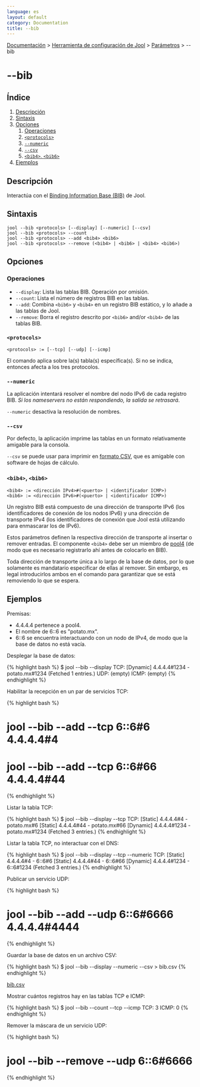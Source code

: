 ```yaml
---
language: es
layout: default
category: Documentation
title: --bib
---
```


[Documentación](documentation.html) > [Herramienta de configuración de Jool](documentation.html#aplicacion-de-espacio-de-usuario) > [Parámetros](usr-flags.html) > \--bib

# \--bib

## Índice

1. [Descripción](#descripcion)
2. [Sintaxis](#sintaxis)
3. [Opciones](#opciones)
   1. [Operaciones](#operaciones)
   2. [`<protocols>`](#protocolos)
   3. [`--numeric`](#numeric)
   4. [`--csv`](#csv)
   5. [`<bib4>`, `<bib6>`](#bib4-bib6)
4. [Ejemplos](#ejemplos)

## Descripción

Interactúa con el [Binding Information Base (BIB)](bib.html) de Jool.


## Sintaxis

	jool --bib <protocols> [--display] [--numeric] [--csv]
	jool --bib <protocols> --count
	jool --bib <protocols> --add <bib4> <bib6>
	jool --bib <protocols> --remove (<bib4> | <bib6> | <bib4> <bib6>)

## Opciones

### Operaciones

* `--display`: Lista las tablas BIB. Operación por omisión.
* `--count`: Lista el número de registros BIB en las tablas.
* `--add`: Combina `<bib6>` y `<bib4>` en un registro BIB estático, y lo añade a las tablas de Jool.
* `--remove`: Borra el registro descrito por `<bib6>` and/or `<bib4>` de las tablas BIB.

### `<protocols>`

	<protocols> := [--tcp] [--udp] [--icmp]

El comando aplica sobre la(s) tabla(s) específica(s). Si no se indica, entonces afecta a los tres protocolos.

### `--numeric`

La aplicación intentará resolver el nombre del nodo IPv6 de cada registro BIB. _Si los nameservers no están respondiendo, la salida se retrasará_.

`--numeric` desactiva la resolución de nombres.

### `--csv`

Por defecto, la aplicación imprime las tablas en un formato relativamente amigable para la consola.

`--csv` se puede usar para imprimir en [formato CSV](http://es.wikipedia.org/wiki/CSV), que es amigable con software de hojas de cálculo.


### `<bib4>`, `<bib6>`

	<bib4> := <dirección IPv4>#(<puerto> | <identificador ICMP>)
	<bib6> := <dirección IPv6>#(<puerto> | <identificador ICMP>)

Un registro BIB está compuesto de una dirección de transporte IPv6 (los identificadores de conexión de los nodos IPv6) y una dirección de transporte IPv4 (los identificadores de conexión que Jool está utilizando para enmascarar los de IPv6).

Estos parámetros definen la respectiva dirección de transporte al insertar o remover entradas. El componente `<bib4>` debe ser un miembro de [pool4](usr-flags-pool4.html) (de modo que es necesario registrarlo ahí antes de colocarlo en BIB).

Toda dirección de transporte única a lo largo de la base de datos, por lo que solamente es mandatario especificar de ellas al remover. Sin embargo, es legal introducirlos ambos en el comando para garantizar que se está removiendo lo que se espera.

## Ejemplos

Premisas:

* 4.4.4.4 pertenece a pool4.
* El nombre de 6::6 es "potato.mx".
* 6::6 se encuentra interactuando con un nodo de IPv4, de modo que la base de datos no está vacía.

Desplegar la base de datos:

{% highlight bash %}
$ jool --bib --display
TCP:
[Dynamic] 4.4.4.4#1234 - potato.mx#1234
  (Fetched 1 entries.)
UDP:
  (empty)
ICMP:
  (empty)
{% endhighlight %}

Habilitar la recepción en un par de servicios TCP:

{% highlight bash %}
# jool --bib --add --tcp 6::6#6 4.4.4.4#4
# jool --bib --add --tcp 6::6#66 4.4.4.4#44
{% endhighlight %}

Listar la tabla TCP:

{% highlight bash %}
$ jool --bib --display --tcp
TCP:
[Static] 4.4.4.4#4 - potato.mx#6
[Static] 4.4.4.4#44 - potato.mx#66
[Dynamic] 4.4.4.4#1234 - potato.mx#1234
  (Fetched 3 entries.)
{% endhighlight %}

Listar la tabla TCP, no interactuar con el DNS:

{% highlight bash %}
$ jool --bib --display --tcp --numeric
TCP:
[Static] 4.4.4.4#4 - 6::6#6
[Static] 4.4.4.4#44 - 6::6#66
[Dynamic] 4.4.4.4#1234 - 6::6#1234
  (Fetched 3 entries.)
{% endhighlight %}

Publicar un servicio UDP:

{% highlight bash %}
# jool --bib --add --udp 6::6#6666 4.4.4.4#4444
{% endhighlight %}

Guardar la base de datos en un archivo CSV:

{% highlight bash %}
$ jool --bib --display --numeric --csv > bib.csv
{% endhighlight %}

[bib.csv](obj/bib.csv)

Mostrar cuántos registros hay en las tablas TCP e ICMP:

{% highlight bash %}
$ jool --bib --count --tcp --icmp
TCP: 3
ICMP: 0
{% endhighlight %}

Remover la máscara de un servicio UDP:

{% highlight bash %}
# jool --bib --remove --udp 6::6#6666
{% endhighlight %}

